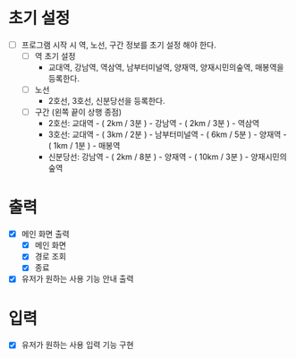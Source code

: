 # 초기 설정
- [ ] 프로그램 시작 시 역, 노선, 구간 정보를 초기 설정 해야 한다.
  - [ ] 역 초기 설정
    - 교대역, 강남역, 역삼역, 남부터미널역, 양재역, 양재시민의숲역, 매봉역을 등록한다.
  - [ ] 노선
    - 2호선, 3호선, 신분당선을 등록한다.
  - [ ] 구간 (왼쪽 끝이 상행 종점)
    - 2호선: 교대역 - ( 2km / 3분 ) - 강남역 - ( 2km / 3분 ) - 역삼역
    - 3호선: 교대역 - ( 3km / 2분 ) - 남부터미널역 - ( 6km / 5분 ) - 양재역 - ( 1km / 1분 ) - 매봉역
    - 신분당선: 강남역 - ( 2km / 8분 ) - 양재역 - ( 10km / 3분 ) - 양재시민의숲역

# 출력
- [x] 메인 화면 출력
  - [x] 메인 화면
  - [x] 경로 조회
  - [x] 종료
- [x] 유저가 원하는 사용 기능 안내 출력

# 입력
- [x] 유저가 원하는 사용 입력 기능 구현
